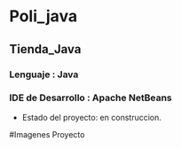 <h1>Poli_java </h1>

<h2>Tienda_Java</h2>

<h3>Lenguaje : Java</h3>

<h3>IDE de Desarrollo : Apache NetBeans</h3>

- Estado del proyecto: en construccion.

#Imagenes Proyecto 
